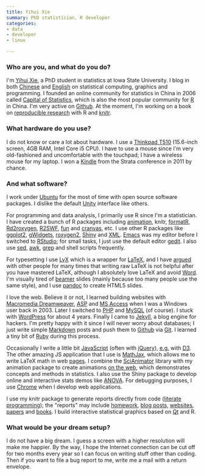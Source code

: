 ```yaml
---
title: Yihui Xie
summary: PhD statistician, R developer
categories:
- data
- developer
- linux

---
```


### Who are you, and what do you do?

I'm [Yihui Xie](http://yihui.name/ "Yihui's website."), a PhD student in statistics at Iowa State University. I blog in both [Chinese](http://yihui.name/cn/ "Yihui's posts in Chinese.") and [English](http://yihui.name/en/ "Yihui's posts in English.") on statistical computing, graphics and programming. I founded an online community for statistics in China in 2006 called [Capital of Statistics](http://cos.name/ "The CoS website."), which is also the most popular community for [R][] in China. I'm very active on [Github](https://github.com/yihui/ "Yihui's Github account."). At the moment, I'm working on a book on [reproducible research](http://en.wikipedia.org/wiki/Reproducibility#Reproducible_research "The Wikipedia entry for reproducible research.") with R and [knitr][].

### What hardware do you use?

I do not know or care a lot about hardware. I use a [Thinkpad T510][thinkpad-t510] (15.6-inch screen, 4GB RAM, Intel Core i5 CPU). I have to use a mouse since I'm very old-fashioned and uncomfortable with the touchpad; I have a wireless mouse for my laptop. I won a [Kindle][] from the Strata conference in 2011 by chance.

### And what software?

I work under [Ubuntu][] for the most of time with open source software packages. I dislike the default [Unity][unity.2] interface like others.

For programming and data analysis, I primarily use R since I'm a statistician. I have created a bunch of R packages including [animation][], knitr, [formatR][], [Rd2roxygen][], [R2SWF][], [fun][] and [cranvas][], etc. I use other R packages like [ggplot2][], [gWidgets](), [roxygen2][], [Shiny][] and [XML][]. [Emacs][] was my editor before I switched to [RStudio][]; for small tasks, I just use the default editor [gedit][]. I also use [sed][], [awk][], [grep][] and shell scripts frequently.

For typesetting I use [LyX][] which is a wrapper for [LaTeX][], and I have [argued](http://yihui.name/en/2012/10/lyx-vs-latex/ "Yihui's post on Lynx vs. LaTeX.") with other people for many times that writing raw LaTeX is not helpful after you have mastered LaTeX, although I absolutely love LaTeX and avoid [Word][]. I'm visually tired of [beamer][] slides (mainly because too many people use the same style), and I use [pandoc][] to create HTML5 slides.

I love the web. Believe it or not, I learned building websites with [Macromedia Dreamweaver][dreamweaver], [ASP][] and [MS Access][access] when I was a Windows user back in 2003. Later I switched to [PHP][] and [MySQL][] (of course). I stuck with [WordPress][] for about 4 years. Finally I came to [Jekyll][], a blog engine for hackers. I'm pretty happy with it since I will never worry about databases; I just write simple [Markdown][] posts and push them to [Github][] via [Git][]. I learned a tiny bit of [Ruby][] during this process.

Occasionally I write a little bit [JavaScript][] (often with [jQuery][]), [e.g.](http://vis.supstat.com/2012/11/contour-plots-with-d3-and-r "Yihui's example of using D3 with R.") with [D3][d3.js]. The other amazing JS application that I use is [MathJax][], which allows me to write LaTeX math in web [pages](http://vis.supstat.com/2012/11/brownian-motion-with-r/ "Yihui's post on animating Brownian Motion using R and MathJax."). I combine the [SciAnimator][] library with my animation package to create animations [on the web](http://vis.supstat.com/categories.html#Animation-ref "Yihui's animation examples."), which demonstrates concepts and methods in statistics. I also use the Shiny package to develop online and interactive stats demos like [ANOVA](http://glimmer.rstudio.com/yihui/06-anova/ "An interactive analysis of variance demo."). For debugging purposes, I use [Chrome][] when I develop web applications.

I use my knitr package to generate reports directly from code ([literate programming](http://en.wikipedia.org/wiki/Literate_programming "The Wikipedia entry for literate programming.")); the "reports" may include [homework](https://github.com/yihui/stat579/downloads "Yihui's homework."), [blog posts](http://yihui.name/cn/2012/04/break-points-in-regression/ "Yihui's post on break points in regression (Chinese)."), [websites](http://vis.supstat.com/ "Yihui's stats graphics site."), [papers](https://github.com/downloads/yihui/yihui.github.com/JSS-animation-2012-Yihui-Xie.pdf "Yihui's paper on his R animation package (PDF).") and [books](https://github.com/yihui/knitr-book "Yihui's book on dynamic report generation with R."). I build interactive statistical graphics based on [Qt][] and R.

### What would be your dream setup?

I do not have a big dream. I guess a screen with a higher resolution will make me happier. By the way, I hope the Internet connection can be cut off for two months every year so I can focus on writing stuff other than coding. Then if you want to file a bug report to me, write me a mail with a return envelope.

[kindle]: https://www.amazon.com/Kindle-Ereader-ebook-reader/dp/B007HCCNJU "A digital book reader."
[thinkpad-t510]: http://www.thinkwiki.org/wiki/Category:T510 "A 15.6 inch PC laptop."
[access]: https://products.office.com/en-us/access "A database management system."
[animation]: https://yihui.name/animation/ "An animation package for R."
[asp]: https://en.wikipedia.org/wiki/Active_Server_Pages "A server-side scripting language."
[awk]: https://en.wikipedia.org/wiki/AWK "Data formatting language/software."
[beamer]: https://bitbucket.org/rivanvx/beamer/wiki/Home "A LaTeX class for creating presentations."
[chrome]: https://www.google.com/intl/en/chrome/browser/ "A WebKit-based browser, where each tab runs in its own thread."
[cranvas]: http://cranvas.org/ "A Qt interface for R."
[d3.js]: https://d3js.org/ "A Javascript framework for manipulating data."
[dreamweaver]: https://www.adobe.com/products/dreamweaver.html "A WYSIWYG editor."
[emacs]: http://www.gnu.org/software/emacs/ "A free open-source text editor."
[formatr]: https://yihui.name/formatR/ "A tool for formatting R code."
[fun]: http://cran.r-project.org/web/packages/fun/ "A collection of fun R games."
[gedit]: https://wiki.gnome.org/Apps/Gedit "A text editor for GNOME."
[ggplot2]: http://ggplot2.org/ "A plotting system for the R language."
[git]: https://git-scm.com/ "A version control system."
[github]: https://github.com/ "A Git code repository service."
[grep]: http://www.gnu.org/software/grep/ "A command-line tool for pattern matching in files."
[javascript]: https://en.wikipedia.org/wiki/JavaScript "An interpreted scripting language."
[jekyll]: https://jekyllrb.com/ "A static site generator."
[jquery]: http://jquery.com/ "A Javascript framework."
[knitr]: https://github.com/yihui/knitr "A dynamic report generation tool for R."
[latex]: https://www.latex-project.org/ "Typesetting software."
[lyx]: https://en.wikipedia.org/wiki/LyX "A TeX/LaTeX GUI."
[markdown]: https://daringfireball.net/projects/markdown/ "An email-like format for marking up text."
[mathjax]: https://www.mathjax.org/ "A Javascript framework for displaying LaTeX/MathML."
[mysql]: https://www.mysql.com/ "A relational database server."
[pandoc]: http://pandoc.org/ "A Markdown document converter."
[php]: http://php.net/ "An interpreted scripting language."
[qt]: https://www.qt.io/developers/ "A cross-platform UI framework."
[r]: http://www.r-project.org/ "Software for statistical computing and graphics."
[r2swf]: http://cran.r-project.org/web/packages/R2SWF/ "A tool for converting R graphics into Flash."
[rd2roxygen]: https://yihui.name/Rd2roxygen/ "A tool for converting Rd to roxygen docs."
[roxygen2]: http://cran.r-project.org/web/packages/roxygen2/ "An R documentation system."
[rstudio]: https://www.rstudio.com/ "An IDE for the R language."
[ruby]: https://www.ruby-lang.org/en/ "An interpreted scripting language."
[scianimator]: https://github.com/brentertz/scianimator/ "A jQuery plugin for animating images."
[sed]: http://www.gnu.org/software/sed/ "Text filtering software."
[shiny]: http://shiny.rstudio.com/ "An framework for building web apps out of R analyses."
[ubuntu]: https://www.ubuntu.com/ "A Unix distribution."
[unity.2]: http://unity.ubuntu.com/projects/unity/ "A desktop and notebook environment."
[word]: https://products.office.com/en-us/word "A document editor."
[wordpress]: https://wordpress.com/ "Weblog publishing software."
[xml]: http://cran.r-project.org/web/packages/XML/ "An R package for working with XML."
